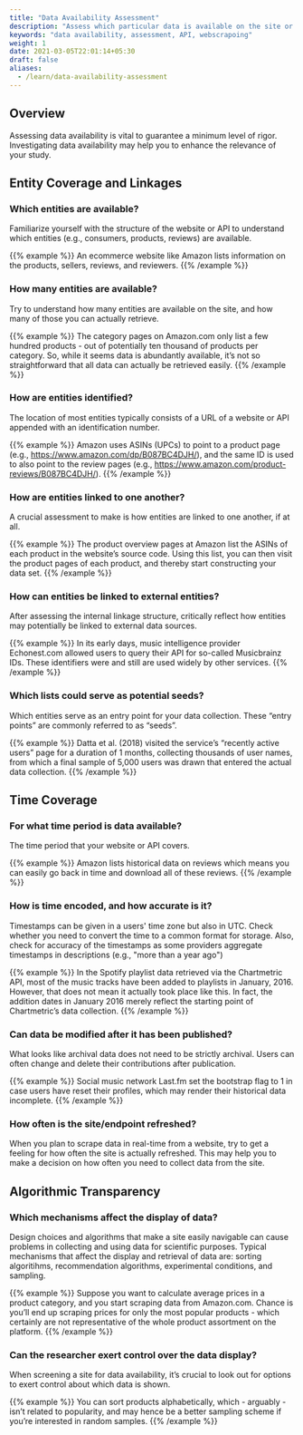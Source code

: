 ```yaml
---
title: "Data Availability Assessment"
description: "Assess which particular data is available on the site or API."
keywords: "data availability, assessment, API, webscrapoing"
weight: 1
date: 2021-03-05T22:01:14+05:30
draft: false
aliases:
  - /learn/data-availability-assessment
---
```


## Overview

Assessing data availability is vital to guarantee a minimum level of rigor. Investigating data availability may help you to enhance the relevance of your study. 

## Entity Coverage and Linkages

### Which entities are available?

Familiarize yourself with the structure of the website or API to understand which entities (e.g., consumers, products, reviews) are available. 

{{% example %}}
An ecommerce website like Amazon lists information on the products, sellers, reviews, and reviewers.
{{% /example %}}

### How many entities are available?
Try to understand how many entities are available on the site, and how many of those you can actually retrieve. 

{{% example %}}
The category pages on Amazon.com only list a few hundred products - out of potentially ten thousand of products per category. So, while it seems data is abundantly available, it’s not so straightforward that all data can actually be retrieved easily.
{{% /example %}}

### How are entities identified?
The location of most entities typically consists of a URL of a website or API appended with an identification number. 

{{% example %}}
Amazon uses ASINs (UPCs) to point to a product page (e.g., https://www.amazon.com/dp/B087BC4DJH/), and the same ID is used to also point to the review pages (e.g., https://www.amazon.com/product-reviews/B087BC4DJH/).
{{% /example %}}

### How are entities linked to one another?
A crucial assessment to make is how entities are linked to one another, if at all. 

{{% example %}}
The product overview pages at Amazon list the ASINs of each product in the website’s source code. Using this list, you can then visit the product pages of each product, and thereby start constructing your data set.
{{% /example %}}

### How can entities be linked to external entities?

After assessing the internal linkage structure, critically reflect how entities may potentially be linked to external data sources.

{{% example %}}
In its early days, music intelligence provider Echonest.com allowed users to query their API for so-called Musicbrainz IDs. These identifiers were and still are used widely by other services.
{{% /example %}}

### Which lists could serve as potential seeds?

Which entities serve as an entry point for your data collection. These “entry points” are commonly referred to as “seeds”.

{{% example %}}
Datta et al. (2018) visited the service’s “recently active users” page for a duration of 1 months, collecting thousands of user names, from which a final sample of 5,000 users was drawn that entered the actual data collection.
{{% /example %}}

## Time Coverage

### For what time period is data available?
The time period that your website or API covers.

{{% example %}}
Amazon lists historical data on reviews which means you can easily go back in time and download all of these reviews.
{{% /example %}}

### How is time encoded, and how accurate is it?

Timestamps can be given in a users' time zone but also in UTC. Check whether you need to convert the time to a common format for storage. Also, check for accuracy of the timestamps as some providers aggregate timestamps in descriptions (e.g., "more than a year ago")

{{% example %}}
In the Spotify playlist data retrieved via the Chartmetric API, most of the music tracks have been added to playlists in January, 2016. However, that does not mean it actually took place like this. In fact, the addition dates in January 2016 merely reflect the starting point of Chartmetric’s data collection.
{{% /example %}}

### Can data be modified after it has been published?

What looks like archival data does not need to be strictly archival. Users can often change and delete their contributions after publication.

{{% example %}}
Social music network Last.fm set the bootstrap flag to 1 in case users have reset their profiles, which may render their historical data incomplete.
{{% /example %}}

### How often is the site/endpoint refreshed?

When you plan to scrape data in real-time from a website, try to get a feeling for how often the site is actually refreshed. This may help you to make a decision on how often you need to collect data from the site.


## Algorithmic Transparency

### Which mechanisms affect the display of data?

Design choices and algorithms that make a site easily navigable can cause problems in collecting and using data for scientific purposes. Typical mechanisms that affect the display and retrieval of data are: sorting algoritihms, recommendation algorithms, experimental conditions, and sampling.

{{% example %}}
Suppose you want to calculate average prices in a product category, and you start scraping data from Amazon.com. Chance is you’ll end up scraping prices for only the most popular products - which certainly are not representative of the whole product assortment on the platform.
{{% /example %}}

### Can the researcher exert control over the data display?

When screening a site for data availability, it’s crucial to look out for options to exert control about which data is shown.

{{% example %}}
You can sort products alphabetically, which - arguably - isn’t related to popularity, and may hence be a better sampling scheme if you’re interested in random samples.
{{% /example %}}
